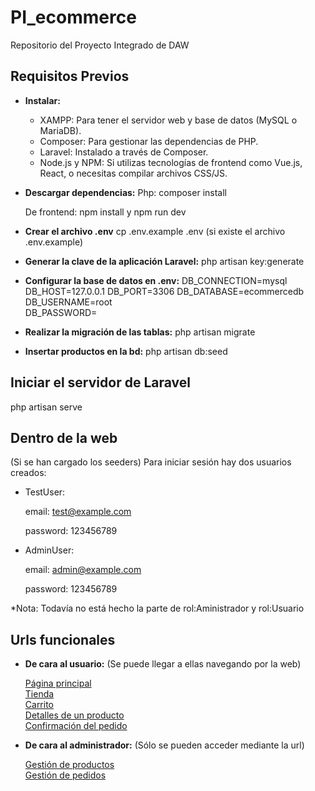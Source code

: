 # PI_ecommerce
Repositorio del Proyecto Integrado de DAW

## Requisitos Previos
- **Instalar:** 
    - XAMPP: Para tener el servidor web y base de datos (MySQL o MariaDB).
    - Composer: Para gestionar las dependencias de PHP.
    - Laravel: Instalado a través de Composer.
    - Node.js y NPM: Si utilizas tecnologías de frontend como Vue.js, React, o necesitas compilar archivos CSS/JS.

- **Descargar dependencias:**
    Php: composer install

    De frontend: npm install y npm run dev

- **Crear el archivo .env**
    cp .env.example .env (si existe el archivo .env.example)

- **Generar la clave de la aplicación Laravel:**
    php artisan key:generate

- **Configurar la base de datos en .env:**
    DB_CONNECTION=mysql
    DB_HOST=127.0.0.1
    DB_PORT=3306
    DB_DATABASE=ecommercedb  
    DB_USERNAME=root         
    DB_PASSWORD=

- **Realizar la migración de las tablas:**
    php artisan migrate

- **Insertar productos en la bd:**
    php artisan db:seed
    
## Iniciar el servidor de Laravel
php artisan serve

## Dentro de la web
(Si se han cargado los seeders) Para iniciar sesión hay dos usuarios creados:
- TestUser: 

    email: test@example.com

    password: 123456789
- AdminUser: 

    email: admin@example.com

    password: 123456789

*Nota: Todavía no está hecho la parte de rol:Aministrador y rol:Usuario

## Urls funcionales
- **De cara al usuario:** (Se puede llegar a ellas navegando por la web)

    [Página principal](http://127.0.0.1:8000/)  
    [Tienda](http://127.0.0.1:8000/tienda)  
    [Carrito](http://127.0.0.1:8000/carrito)  
    [Detalles de un producto](http://127.0.0.1:8000/productos/{id})  
    [Confirmación del pedido](http://127.0.0.1:8000/confirmacionPedido)

- **De cara al administrador:** (Sólo se pueden acceder mediante la url)

    [Gestión de productos](http://127.0.0.1:8000/productos)  
    [Gestión de pedidos](http://127.0.0.1:8000/pedidos)
